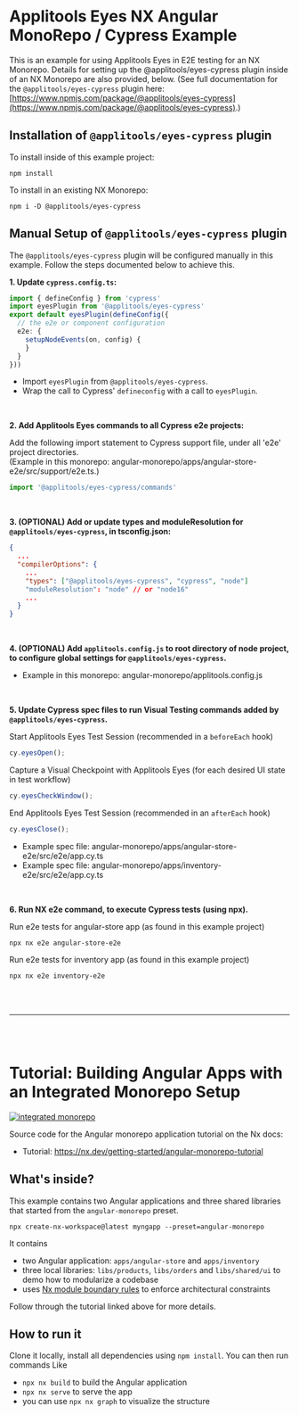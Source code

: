 # Applitools Eyes NX Angular MonoRepo / Cypress Example

This is an example for using Applitools Eyes in E2E testing for an NX Monorepo.
Details for setting up the @applitools/eyes-cypress plugin inside of an NX Monorepo are also
provided, below. (See full documentation for the `@applitools/eyes-cypress` plugin here: [https://www.npmjs.com/package/@applitools/eyes-cypress](https://www.npmjs.com/package/@applitools/eyes-cypress).)



## Installation of `@applitools/eyes-cypress` plugin

To install inside of this example project:

```
npm install
```

To install in an existing NX Monorepo:

```
npm i -D @applitools/eyes-cypress
```



## Manual Setup of `@applitools/eyes-cypress` plugin

The `@applitools/eyes-cypress` plugin will be configured manually in this example. Follow the steps documented below to achieve this.


**1. Update `cypress.config.ts`:**

```typescript
import { defineConfig } from 'cypress'
import eyesPlugin from '@applitools/eyes-cypress'
export default eyesPlugin(defineConfig({
  // the e2e or component configuration
  e2e: {
    setupNodeEvents(on, config) {
    }
  }
}))
```

* Import `eyesPlugin` from `@applitools/eyes-cypress`.
* Wrap the call to Cypress' `defineconfig` with a call to `eyesPlugin`.

<br>

**2. Add Applitools Eyes commands to all Cypress e2e projects:**

Add the following import statement to Cypress support file, under all 'e2e' project directories. <br>
(Example in this monorepo: angular-monorepo/apps/angular-store-e2e/src/support/e2e.ts.)

```typescript
import '@applitools/eyes-cypress/commands'
```
<br>

**3. (OPTIONAL) Add or update types and moduleResolution for `@applitools/eyes-cypress`, in tsconfig.json:** 

```json
{
  ...
  "compilerOptions": {
    ...
    "types": ["@applitools/eyes-cypress", "cypress", "node"]
    "moduleResolution": "node" // or "node16"
    ...
  }
}
```
<br>

**4. (OPTIONAL) Add `applitools.config.js` to root directory of node project, to configure global settings for `@applitools/eyes-cypress`.**

* Example in this monorepo: angular-monorepo/applitools.config.js

<br>

**5. Update Cypress spec files to run Visual Testing commands added by `@applitools/eyes-cypress`.**

Start Applitools Eyes Test Session (recommended in a `beforeEach` hook)
```typescript
cy.eyesOpen();
```

Capture a Visual Checkpoint with Applitools Eyes (for each desired UI state in test workflow)
```typescript
cy.eyesCheckWindow();
```

End Applitools Eyes Test Session (recommended in an `afterEach` hook)
```typescript
cy.eyesClose();
```

* Example spec file: angular-monorepo/apps/angular-store-e2e/src/e2e/app.cy.ts<br>
* Example spec file: angular-monorepo/apps/inventory-e2e/src/e2e/app.cy.ts

<br>

**6. Run NX e2e command, to execute Cypress tests (using npx).**

Run e2e tests for angular-store app (as found in this example project)
```
npx nx e2e angular-store-e2e
```

Run e2e tests for inventory app (as found in this example project)
```
npx nx e2e inventory-e2e
```


<br><br>

---

<br><br>

# Tutorial: Building Angular Apps with an Integrated Monorepo Setup

[![integrated monorepo](https://img.shields.io/static/v1?label=Nx%20setup&message=integrated%20monorepo&color=blue)](https://nx.dev/concepts/integrated-vs-package-based#integrated-repos)


Source code for the Angular monorepo application tutorial on the Nx docs:
- Tutorial: https://nx.dev/getting-started/angular-monorepo-tutorial

## What's inside?

This example contains two Angular applications and three shared libraries that started from the `angular-monorepo` preset. 

```
npx create-nx-workspace@latest myngapp --preset=angular-monorepo
```

It contains 

- two Angular application: `apps/angular-store` and `apps/inventory`
- three local libraries: `libs/products`, `libs/orders` and `libs/shared/ui` to demo how to modularize a codebase
- uses [Nx module boundary rules](https://nx.dev/core-features/enforce-project-boundaries) to enforce architectural constraints

Follow through the tutorial linked above for more details.

## How to run it

Clone it locally, install all dependencies using `npm install`. You can then run commands Like

- `npx nx build` to build the Angular application
- `npx nx serve` to serve the app
- you can use `npx nx graph` to visualize the structure
